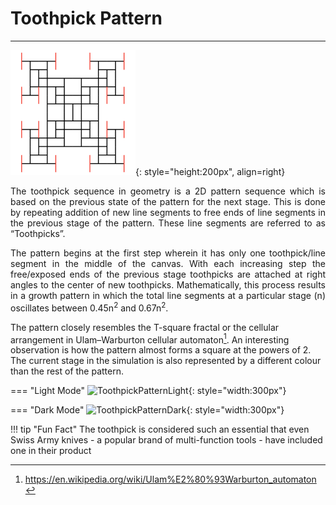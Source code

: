 # Toothpick Pattern
---
![ToothpickPatternLight](https://raw.githubusercontent.com/builtree/simulate/master/assets/simulations/ToothpickPatternLight.png){: style="height:200px", align=right}

<p align="justify">
The toothpick sequence in geometry is a 2D pattern sequence which is based on the previous
state of the pattern for the next stage. This is done by repeating addition of new line segments to free ends of line segments in the previous stage of the pattern. These line segments are referred to as “Toothpicks”.</p>

<p align="justify">
The pattern begins at the first step wherein it has only one toothpick/line segment in the middle
of the canvas. With each increasing step the free/exposed ends of the previous stage toothpicks
are attached at right angles to the center of new toothpicks. Mathematically, this process results
in a growth pattern in which the total line segments at a particular stage (n) oscillates between
0.45n<sup>2</sup> and 0.67n<sup>2</sup>.
</p>

The pattern closely resembles the T-square fractal or the cellular arrangement
in Ulam–Warburton cellular automaton[^1]. An interesting observation is how the pattern almost
forms a square at the powers of 2. The current stage in the simulation is also represented by a
different colour than the rest of the pattern.
[^1]: https://en.wikipedia.org/wiki/Ulam%E2%80%93Warburton_automaton

=== "Light Mode"
    ![ToothpickPatternLight](https://raw.githubusercontent.com/builtree/assets/simulate/simulations/ToothpickPatternLight.png){: style="width:300px"}
  
=== "Dark Mode"
    ![ToothpickPatternDark](https://raw.githubusercontent.com/builtree/assets/simulate/simulations/ToothpickPatternDark.png){: style="width:300px"}

!!! tip  "Fun Fact"
    The toothpick is considered such an essential that even Swiss Army knives - a popular brand of multi-function tools - have included one in their product
